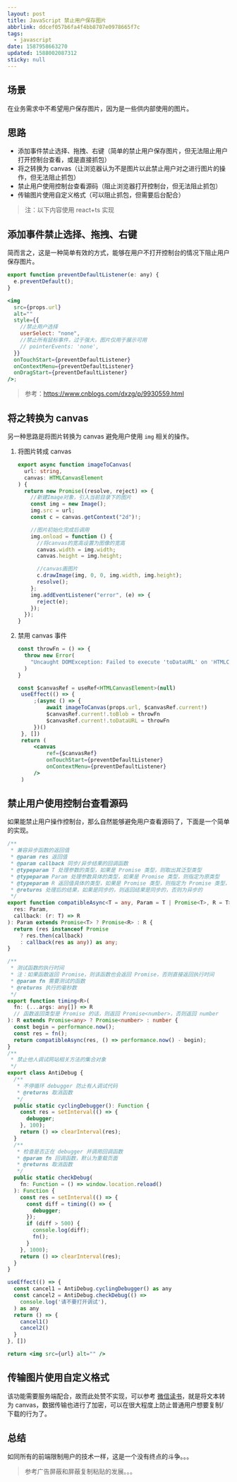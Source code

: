 ```yaml
---
layout: post
title: JavaScript 禁止用户保存图片
abbrlink: ddcef057b6fa4f4bb8707e0978665f7c
tags:
  - javascript
date: 1587958663270
updated: 1588002087312
sticky: null
---
```


## 场景

在业务需求中不希望用户保存图片，因为是一些供内部使用的图片。

## 思路

- 添加事件禁止选择、拖拽、右键（简单的禁止用户保存图片，但无法阻止用户打开控制台查看，或是直接抓包）
- 将之转换为 canvas（让浏览器认为不是图片以此禁止用户对之进行图片的操作，但无法阻止抓包）
- 禁止用户使用控制台查看源码（阻止浏览器打开控制台，但无法阻止抓包）
- 传输图片使用自定义格式（可以阻止抓包，但需要后台配合）

> 注：以下内容使用 react+ts 实现

## 添加事件禁止选择、拖拽、右键

简而言之，这是一种简单有效的方式，能够在用户不打开控制台的情况下阻止用户保存图片。

```jsx
export function preventDefaultListener(e: any) {
  e.preventDefault();
}

<img
  src={props.url}
  alt=""
  style={{
    //禁止用户选择
    userSelect: "none",
    //禁止所有鼠标事件，过于强大，图片仅用于展示可用
    // pointerEvents: 'none',
  }}
  onTouchStart={preventDefaultListener}
  onContextMenu={preventDefaultListener}
  onDragStart={preventDefaultListener}
/>;
```

> 参考：<https://www.cnblogs.com/dxzg/p/9930559.html>

## 将之转换为 canvas

另一种思路是将图片转换为 canvas 避免用户使用 `img` 相关的操作。

1.  将图片转成 canvas

    ```ts
    export async function imageToCanvas(
      url: string,
      canvas: HTMLCanvasElement
    ) {
      return new Promise((resolve, reject) => {
        //新建Image对象，引入当前目录下的图片
        const img = new Image();
        img.src = url;
        const c = canvas.getContext("2d")!;

        //图片初始化完成后调用
        img.onload = function () {
          //将canvas的宽高设置为图像的宽高
          canvas.width = img.width;
          canvas.height = img.height;

          //canvas画图片
          c.drawImage(img, 0, 0, img.width, img.height);
          resolve();
        };
        img.addEventListener("error", (e) => {
          reject(e);
        });
      });
    }
    ```

1.  禁用 canvas 事件

    ```jsx
    const throwFn = () => {
      throw new Error(
        "Uncaught DOMException: Failed to execute 'toDataURL' on 'HTMLCanvasElement': Tainted canvases may not be exported.",
      )
    }

    const $canvasRef = useRef<HTMLCanvasElement>(null)
     useEffect(() => {
         ;(async () => {
             await imageToCanvas(props.url, $canvasRef.current!)
             $canvasRef.current!.toBlob = throwFn
             $canvasRef.current!.toDataURL = throwFn
         })()
     }, [])
     return (
         <canvas
             ref={$canvasRef}
             onTouchStart={preventDefaultListener}
             onContextMenu={preventDefaultListener}
         />
     )
    ```

## 禁止用户使用控制台查看源码

如果能禁止用户操作控制台，那么自然能够避免用户查看源码了，下面是一个简单的实现。

```ts
/**
 * 兼容异步函数的返回值
 * @param res 返回值
 * @param callback 同步/异步结果的回调函数
 * @typeparam T 处理参数的类型，如果是 Promise 类型，则取出其泛型类型
 * @typeparam Param 处理参数具体的类型，如果是 Promise 类型，则指定为原类型
 * @typeparam R 返回值具体的类型，如果是 Promise 类型，则指定为 Promise 类型，否则为原类型
 * @returns 处理后的结果，如果是同步的，则返回结果是同步的，否则为异步的
 */
export function compatibleAsync<T = any, Param = T | Promise<T>, R = T>(
  res: Param,
  callback: (r: T) => R
): Param extends Promise<T> ? Promise<R> : R {
  return (res instanceof Promise
    ? res.then(callback)
    : callback(res as any)) as any;
}

/**
 * 测试函数的执行时间
 * 注：如果函数返回 Promise，则该函数也会返回 Promise，否则直接返回执行时间
 * @param fn 需要测试的函数
 * @returns 执行的毫秒数
 */
export function timing<R>(
  fn: (...args: any[]) => R
  // 函数返回类型是 Promise 的话，则返回 Promise<number>，否则返回 number
): R extends Promise<any> ? Promise<number> : number {
  const begin = performance.now();
  const res = fn();
  return compatibleAsync(res, () => performance.now() - begin);
}
/**
 * 禁止他人调试网站相关方法的集合对象
 */
export class AntiDebug {
  /**
   * 不停循环 debugger 防止有人调试代码
   * @returns 取消函数
   */
  public static cyclingDebugger(): Function {
    const res = setInterval(() => {
      debugger;
    }, 100);
    return () => clearInterval(res);
  }
  /**
   * 检查是否正在 debugger 并调用回调函数
   * @param fn 回调函数，默认为重载页面
   * @returns 取消函数
   */
  public static checkDebug(
    fn: Function = () => window.location.reload()
  ): Function {
    const res = setInterval(() => {
      const diff = timing(() => {
        debugger;
      });
      if (diff > 500) {
        console.log(diff);
        fn();
      }
    }, 1000);
    return () => clearInterval(res);
  }
}
```

```jsx
useEffect(() => {
  const cancel1 = AntiDebug.cyclingDebugger() as any
  const cancel2 = AntiDebug.checkDebug(() =>
    console.log('请不要打开调试'),
  ) as any
  return () => {
    cancel1()
    cancel2()
  }
}, [])

return <img src={url} alt="" />
```

## 传输图片使用自定义格式

该功能需要服务端配合，故而此处赞不实现，可以参考 [微信读书](https://weread.qq.com/)，就是将文本转为 canvas，数据传输也进行了加密，可以在很大程度上防止普通用户想要复制/下载的行为了。

## 总结

如同所有的前端限制用户的技术一样，这是一个没有终点的斗争。。。

> 参考广告屏蔽和屏蔽复制粘贴的发展。。。
